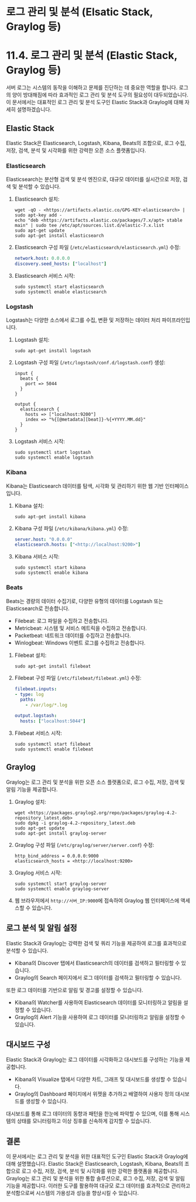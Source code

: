 # 로그 관리 및 분석 (Elsatic Stack, Graylog 등)

# 11.4. 로그 관리 및 분석 (Elastic Stack, Graylog 등)

서버 로그는 시스템의 동작을 이해하고 문제를 진단하는 데 중요한 역할을 합니다. 로그의 양이 방대해짐에 따라 효과적인 로그 관리 및 분석 도구의 필요성이 대두되었습니다. 이 문서에서는 대표적인 로그 관리 및 분석 도구인 Elastic Stack과 Graylog에 대해 자세히 설명하겠습니다.

## Elastic Stack

Elastic Stack은 Elasticsearch, Logstash, Kibana, Beats의 조합으로, 로그 수집, 저장, 검색, 분석 및 시각화를 위한 강력한 오픈 소스 플랫폼입니다.

### Elasticsearch

Elasticsearch는 분산형 검색 및 분석 엔진으로, 대규모 데이터를 실시간으로 저장, 검색 및 분석할 수 있습니다.

1. Elasticsearch 설치:
    
    ```
    wget -qO - <https://artifacts.elastic.co/GPG-KEY-elasticsearch> | sudo apt-key add -
    echo "deb <https://artifacts.elastic.co/packages/7.x/apt> stable main" | sudo tee /etc/apt/sources.list.d/elastic-7.x.list
    sudo apt-get update
    sudo apt-get install elasticsearch
    
    ```
    
2. Elasticsearch 구성 파일 (`/etc/elasticsearch/elasticsearch.yml`) 수정:
    
    ```yaml
    network.host: 0.0.0.0
    discovery.seed_hosts: ["localhost"]
    
    ```
    
3. Elasticsearch 서비스 시작:
    
    ```
    sudo systemctl start elasticsearch
    sudo systemctl enable elasticsearch
    
    ```
    

### Logstash

Logstash는 다양한 소스에서 로그를 수집, 변환 및 저장하는 데이터 처리 파이프라인입니다.

1. Logstash 설치:
    
    ```
    sudo apt-get install logstash
    
    ```
    
2. Logstash 구성 파일 (`/etc/logstash/conf.d/logstash.conf`) 생성:
    
    ```
    input {
      beats {
        port => 5044
      }
    }
    
    output {
      elasticsearch {
        hosts => ["localhost:9200"]
        index => "%{[@metadata][beat]}-%{+YYYY.MM.dd}"
      }
    }
    
    ```
    
3. Logstash 서비스 시작:
    
    ```
    sudo systemctl start logstash
    sudo systemctl enable logstash
    
    ```
    

### Kibana

Kibana는 Elasticsearch 데이터를 탐색, 시각화 및 관리하기 위한 웹 기반 인터페이스입니다.

1. Kibana 설치:
    
    ```
    sudo apt-get install kibana
    
    ```
    
2. Kibana 구성 파일 (`/etc/kibana/kibana.yml`) 수정:
    
    ```yaml
    server.host: "0.0.0.0"
    elasticsearch.hosts: ["<http://localhost:9200>"]
    
    ```
    
3. Kibana 서비스 시작:
    
    ```
    sudo systemctl start kibana
    sudo systemctl enable kibana
    
    ```
    

### Beats

Beats는 경량의 데이터 수집기로, 다양한 유형의 데이터를 Logstash 또는 Elasticsearch로 전송합니다.

- Filebeat: 로그 파일을 수집하고 전송합니다.
- Metricbeat: 시스템 및 서비스 메트릭을 수집하고 전송합니다.
- Packetbeat: 네트워크 데이터를 수집하고 전송합니다.
- Winlogbeat: Windows 이벤트 로그를 수집하고 전송합니다.
1. Filebeat 설치:
    
    ```
    sudo apt-get install filebeat
    
    ```
    
2. Filebeat 구성 파일 (`/etc/filebeat/filebeat.yml`) 수정:
    
    ```yaml
    filebeat.inputs:
    - type: log
      paths:
        - /var/log/*.log
    
    output.logstash:
      hosts: ["localhost:5044"]
    
    ```
    
3. Filebeat 서비스 시작:
    
    ```
    sudo systemctl start filebeat
    sudo systemctl enable filebeat
    
    ```
    

## Graylog

Graylog는 로그 관리 및 분석을 위한 오픈 소스 플랫폼으로, 로그 수집, 저장, 검색 및 알림 기능을 제공합니다.

1. Graylog 설치:
    
    ```
    wget <https://packages.graylog2.org/repo/packages/graylog-4.2-repository_latest.deb>
    sudo dpkg -i graylog-4.2-repository_latest.deb
    sudo apt-get update
    sudo apt-get install graylog-server
    
    ```
    
2. Graylog 구성 파일 (`/etc/graylog/server/server.conf`) 수정:
    
    ```
    http_bind_address = 0.0.0.0:9000
    elasticsearch_hosts = <http://localhost:9200>
    
    ```
    
3. Graylog 서비스 시작:
    
    ```
    sudo systemctl start graylog-server
    sudo systemctl enable graylog-server
    
    ```
    
4. 웹 브라우저에서 `http://서버_IP:9000`에 접속하여 Graylog 웹 인터페이스에 액세스할 수 있습니다.

## 로그 분석 및 알림 설정

Elastic Stack과 Graylog는 강력한 검색 및 쿼리 기능을 제공하여 로그를 효과적으로 분석할 수 있습니다.

- Kibana의 Discover 탭에서 Elasticsearch의 데이터를 검색하고 필터링할 수 있습니다.
- Graylog의 Search 페이지에서 로그 데이터를 검색하고 필터링할 수 있습니다.

또한 로그 데이터를 기반으로 알림 및 경고를 설정할 수 있습니다.

- Kibana의 Watcher를 사용하여 Elasticsearch 데이터를 모니터링하고 알림을 설정할 수 있습니다.
- Graylog의 Alert 기능을 사용하여 로그 데이터를 모니터링하고 알림을 설정할 수 있습니다.

## 대시보드 구성

Elastic Stack과 Graylog는 로그 데이터를 시각화하고 대시보드를 구성하는 기능을 제공합니다.

- Kibana의 Visualize 탭에서 다양한 차트, 그래프 및 대시보드를 생성할 수 있습니다.
- Graylog의 Dashboard 페이지에서 위젯을 추가하고 배열하여 사용자 정의 대시보드를 생성할 수 있습니다.

대시보드를 통해 로그 데이터의 동향과 패턴을 한눈에 파악할 수 있으며, 이를 통해 시스템의 상태를 모니터링하고 이상 징후를 신속하게 감지할 수 있습니다.

## 결론

이 문서에서는 로그 관리 및 분석을 위한 대표적인 도구인 Elastic Stack과 Graylog에 대해 설명했습니다. Elastic Stack은 Elasticsearch, Logstash, Kibana, Beats의 조합으로 로그 수집, 저장, 검색, 분석 및 시각화를 위한 강력한 플랫폼을 제공합니다. Graylog는 로그 관리 및 분석을 위한 통합 솔루션으로, 로그 수집, 저장, 검색 및 알림 기능을 제공합니다. 이러한 도구를 활용하여 대규모 로그 데이터를 효과적으로 관리하고 분석함으로써 시스템의 가용성과 성능을 향상시킬 수 있습니다.